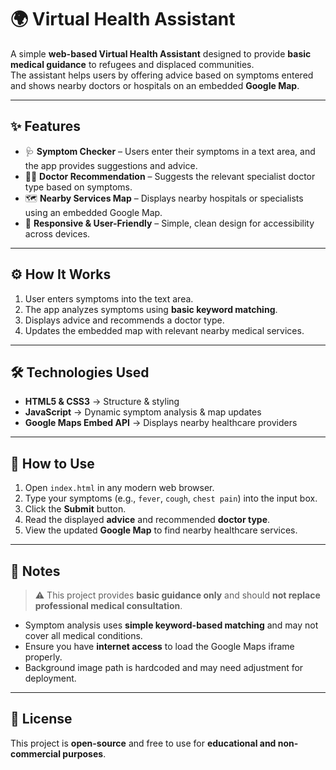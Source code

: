 # 🌍 Virtual Health Assistant

A simple **web-based Virtual Health Assistant** designed to provide **basic medical guidance** to refugees and displaced communities.  
The assistant helps users by offering advice based on symptoms entered and shows nearby doctors or hospitals on an embedded **Google Map**.

---

## ✨ Features

- 🩺 **Symptom Checker** – Users enter their symptoms in a text area, and the app provides suggestions and advice.  
- 👨‍⚕️ **Doctor Recommendation** – Suggests the relevant specialist doctor type based on symptoms.  
- 🗺️ **Nearby Services Map** – Displays nearby hospitals or specialists using an embedded Google Map.  
- 📱 **Responsive & User-Friendly** – Simple, clean design for accessibility across devices.  

---

## ⚙️ How It Works

1. User enters symptoms into the text area.  
2. The app analyzes symptoms using **basic keyword matching**.  
3. Displays advice and recommends a doctor type.  
4. Updates the embedded map with relevant nearby medical services.  

---

## 🛠️ Technologies Used

- **HTML5 & CSS3** → Structure & styling  
- **JavaScript** → Dynamic symptom analysis & map updates  
- **Google Maps Embed API** → Displays nearby healthcare providers  

---

## 🚀 How to Use

1. Open `index.html` in any modern web browser.  
2. Type your symptoms (e.g., `fever`, `cough`, `chest pain`) into the input box.  
3. Click the **Submit** button.  
4. Read the displayed **advice** and recommended **doctor type**.  
5. View the updated **Google Map** to find nearby healthcare services.  

---

## 📝 Notes

> ⚠️ This project provides **basic guidance only** and should **not replace professional medical consultation**.  

- Symptom analysis uses **simple keyword-based matching** and may not cover all medical conditions.  
- Ensure you have **internet access** to load the Google Maps iframe properly.  
- Background image path is hardcoded and may need adjustment for deployment.  

---

## 📜 License

This project is **open-source** and free to use for **educational and non-commercial purposes**.
